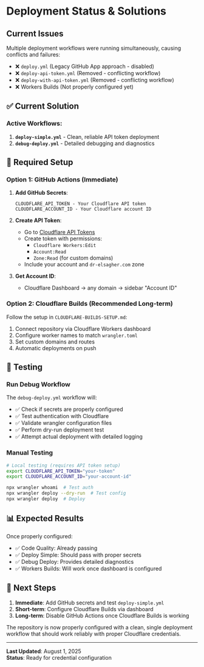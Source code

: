 # Deployment Status & Solutions

## Current Issues

Multiple deployment workflows were running simultaneously, causing conflicts and failures:

- ❌ `deploy.yml` (Legacy GitHub App approach - disabled)
- ❌ `deploy-api-token.yml` (Removed - conflicting workflow)  
- ❌ `deploy-with-api-token.yml` (Removed - conflicting workflow)
- ❌ Workers Builds (Not properly configured yet)

## ✅ Current Solution

### Active Workflows:
1. **`deploy-simple.yml`** - Clean, reliable API token deployment
2. **`debug-deploy.yml`** - Detailed debugging and diagnostics

## 🔧 Required Setup

### Option 1: GitHub Actions (Immediate)

1. **Add GitHub Secrets**:
   ```
   CLOUDFLARE_API_TOKEN - Your Cloudflare API token
   CLOUDFLARE_ACCOUNT_ID - Your Cloudflare account ID
   ```

2. **Create API Token**:
   - Go to [Cloudflare API Tokens](https://dash.cloudflare.com/profile/api-tokens)
   - Create token with permissions:
     - `Cloudflare Workers:Edit`
     - `Account:Read` 
     - `Zone:Read` (for custom domains)
   - Include your account and `dr-elsagher.com` zone

3. **Get Account ID**:
   - Cloudflare Dashboard → any domain → sidebar "Account ID"

### Option 2: Cloudflare Builds (Recommended Long-term)

Follow the setup in `CLOUDFLARE-BUILDS-SETUP.md`:
1. Connect repository via Cloudflare Workers dashboard
2. Configure worker names to match `wrangler.toml`
3. Set custom domains and routes
4. Automatic deployments on push

## 🚀 Testing

### Run Debug Workflow
The `debug-deploy.yml` workflow will:
- ✅ Check if secrets are properly configured
- ✅ Test authentication with Cloudflare
- ✅ Validate wrangler configuration files
- ✅ Perform dry-run deployment test
- ✅ Attempt actual deployment with detailed logging

### Manual Testing
```bash
# Local testing (requires API token setup)
export CLOUDFLARE_API_TOKEN="your-token"
export CLOUDFLARE_ACCOUNT_ID="your-account-id"

npx wrangler whoami  # Test auth
npx wrangler deploy --dry-run  # Test config
npx wrangler deploy  # Deploy
```

## 📊 Expected Results

Once properly configured:
- ✅ Code Quality: Already passing
- ✅ Deploy Simple: Should pass with proper secrets
- ✅ Debug Deploy: Provides detailed diagnostics
- ✅ Workers Builds: Will work once dashboard is configured

## 🔄 Next Steps

1. **Immediate**: Add GitHub secrets and test `deploy-simple.yml`
2. **Short-term**: Configure Cloudflare Builds via dashboard  
3. **Long-term**: Disable GitHub Actions once Cloudflare Builds is working

The repository is now properly configured with a clean, single deployment workflow that should work reliably with proper Cloudflare credentials.

---

**Last Updated**: August 1, 2025  
**Status**: Ready for credential configuration